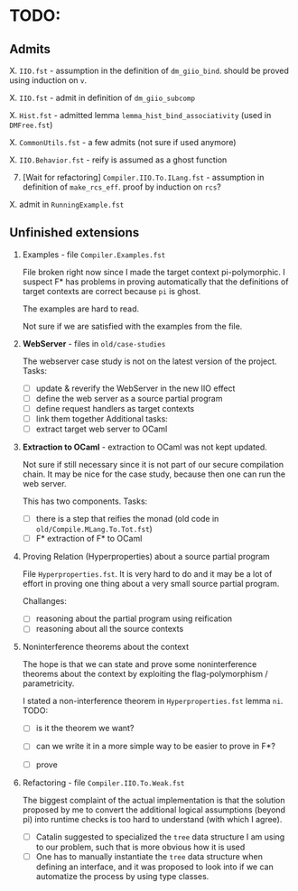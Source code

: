 # TODO:

## Admits
X. `IIO.fst` - assumption in the definition of `dm_giio_bind`.
   should be proved using induction on `v`.

X. `IIO.fst` - admit in definition of `dm_giio_subcomp`

X. `Hist.fst` - admitted lemma `lemma_hist_bind_associativity` (used in `DMFree.fst`)

X. `CommonUtils.fst` - a few admits (not sure if used anymore)

X. `IIO.Behavior.fst` - reify is assumed as a ghost function

7. [Wait for refactoring] `Compiler.IIO.To.ILang.fst` - assumption in definition of `make_rcs_eff`.
   proof by induction on `rcs`?

X. admit in `RunningExample.fst`


## Unfinished extensions
1. Examples - file `Compiler.Examples.fst`

   File broken right now since I made the target context pi-polymorphic.
   I suspect F* has problems in proving automatically that the definitions
   of target contexts are correct because `pi` is ghost.

   The examples are hard to read.

   Not sure if we are satisfied with the examples from the file.

2. **WebServer** - files in `old/case-studies`

   The webserver case study is not on the latest version of the project.
   Tasks:
   - [ ] update & reverify the WebServer in the new IIO effect
   - [ ] define the web server as a source partial program
   - [ ] define request handlers as target contexts
   - [ ] link them together
   Additional tasks:
   - [ ] extract target web server to OCaml

3. **Extraction to OCaml** - extraction to OCaml was not kept updated.

   Not sure if still necessary since it is not part of our secure compilation chain.
   It may be nice for the case study, because then one can run the web server.

   This has two components.
   Tasks:
   - [ ] there is a step that reifies the monad (old code in `old/Compile.MLang.To.Tot.fst`)
   - [ ] F* extraction of F* to OCaml

4. Proving Relation (Hyperproperties) about a source partial program

   File `Hyperproperties.fst`. It is very hard to do and it may be
   a lot of effort in proving one thing about a very small source partial program.

   Challanges:
   - [ ] reasoning about the partial program using reification
   - [ ] reasoning about all the source contexts

5. Noninterference theorems about the context

   The hope is that we can state and prove some noninterference theorems about the context by exploiting the flag-polymorphism / parametricity.

   I stated a non-interference theorem in `Hyperproperties.fst` lemma `ni`.
   TODO:
   - [ ] is it the theorem we want?
   - [ ] can we write it in a more simple way to be easier to prove in F*?
   - [ ] prove


6. Refactoring - file `Compiler.IIO.To.Weak.fst`

   The biggest complaint of the actual implementation is that the solution proposed by me
   to convert the additional logical assumptions (beyond pi) into runtime checks is too
   hard to understand (with which I agree).
   - [ ] Catalin suggested to specialized the `tree` data structure I am using to our problem,
   such that is more obvious how it is used
   - [ ] One has to manually instantiate the `tree` data structure when defining an interface,
   and it was proposed to look into if we can automatize the process by using type classes.
